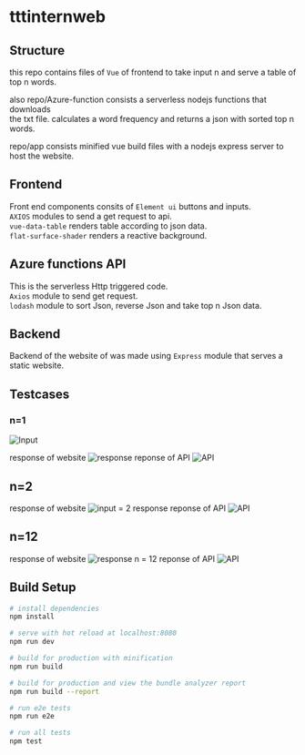 # tttinternweb

## Structure

this repo contains files of ```Vue``` of frontend to take input n and serve a table of top n words.  
  
also repo/Azure-function consists a serverless nodejs functions that downloads  
the txt file. calculates a word frequency and returns a json with sorted top n words.  

repo/app consists minified vue build files with a nodejs express server to host the website.  

## Frontend 

Front end components consits of ```Element ui``` buttons and inputs.  
```AXIOS``` modules to send a get request to api.  
```vue-data-table``` renders table according to json data.  
```flat-surface-shader``` renders a reactive background.  
  


## Azure functions API

This is the serverless Http triggered code.  
```Axios``` module to send get request.  
```lodash``` module to sort Json, reverse Json and take top n Json data.  

## Backend

Backend of the website of was made using ```Express``` module that serves a static website.

## Testcases

### n=1
![Input](https://github.com/heyAyushh/tttintern/blob/master/screenshots/testcase1.png "n=1")

response of website
![response](https://github.com/heyAyushh/tttintern/blob/master/screenshots/testcase1res.png "n=1")
reponse of API
![API](https://github.com/heyAyushh/tttintern/blob/master/screenshots/testcaseapi1.png "n=1")

## n=2 
response of website
![input = 2 response](https://github.com/heyAyushh/tttintern/blob/master/screenshots/testcase2res.png "n=2")
reponse of API
![API](https://github.com/heyAyushh/tttintern/blob/master/screenshots/testcase2api.png "n=2")

## n=12
response of website
![response n = 12](https://github.com/heyAyushh/tttintern/blob/master/screenshots/testcase12res.png "n=12")
reponse of API
![API](https://github.com/heyAyushh/tttintern/blob/master/screenshots/testcase12api.png "n=12")

## Build Setup

``` bash
# install dependencies
npm install

# serve with hot reload at localhost:8080
npm run dev

# build for production with minification
npm run build

# build for production and view the bundle analyzer report
npm run build --report

# run e2e tests
npm run e2e

# run all tests
npm test
